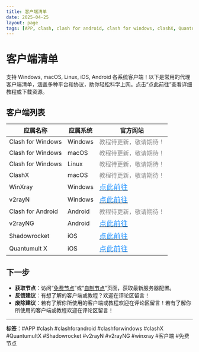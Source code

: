 ```yaml
---
title: 客户端清单
date: 2025-04-25
layout: page
tags: [APP, clash, clash for android, clash for windows, clashX, Quantumult X, Shadowrocket, v2rayN, v2rayNG, winxray, 客户端, 免费节点]
---
```


# 客户端清单 <i class="fas fa-mobile-alt"></i>

支持 Windows, macOS, Linux, iOS, Android 各系统客户端！以下是常用的代理客户端清单，涵盖多种平台和协议，助你轻松科学上网。点击“点此前往”查看详细教程或下载资源。

## <i class="fas fa-table"></i> 客户端列表

| 应属名称           | 应属系统    | 官方网站                                                                 |
|--------------------|------------|-------------------------------------------------------------------------|
| Clash for Windows  | Windows    | <span style="color: #888;">教程待更新，敬请期待！</span>              |
| Clash for Windows  | macOS      | <span style="color: #888;">教程待更新，敬请期待！</span>              |
| Clash for Windows  | Linux      | <span style="color: #888;">教程待更新，敬请期待！</span>              |
| ClashX             | macOS      | <span style="color: #888;">教程待更新，敬请期待！</span>              |
| WinXray            | Windows    | <a href="https://github.com/TheMRLL/WinXray/releases" target="_blank"><span style="color: #1e90ff; font-size: 1.2em;"><i class="fas fa-external-link-alt"></i> 点此前往</span></a> |
| v2rayN             | Windows    | <a href="https://github.com/2dust/v2rayN/releases" target="_blank"><span style="color: #1e90ff; font-size: 1.2em;"><i class="fas fa-external-link-alt"></i> 点此前往</span></a> |
| Clash for Android  | Android    | <span style="color: #888;">教程待更新，敬请期待！</span>              |
| v2rayNG            | Android    | <a href="https://github.com/2dust/v2rayNG/releases" target="_blank"><span style="color: #1e90ff; font-size: 1.2em;"><i class="fas fa-external-link-alt"></i> 点此前往</span></a> |
| Shadowrocket       | iOS        | <a href="https://apps.apple.com/us/app/shadowrocket/id932747118" target="_blank"><span style="color: #1e90ff; font-size: 1.2em;"><i class="fas fa-external-link-alt"></i> 点此前往</span></a> |
| Quantumult X       | iOS        | <a href="https://apps.apple.com/us/app/quantumult-x/id1443988620?l=zh" target="_blank"><span style="color: #1e90ff; font-size: 1.2em;"><i class="fas fa-external-link-alt"></i> 点此前往</span></a> |

## <i class="fas fa-lightbulb"></i> 下一步

- **获取节点**：访问“[免费节点](/free-nodes/)”或“[自制节点](/diy-nodes/)”页面，获取最新服务器配置。
- **反馈建议**：有想了解的客户端或教程？欢迎在评论区留言！
- **废除建议**：若有了解你所使用的客户端或教程欢迎在评论区留言！若有了解你所使用的客户端或教程欢迎在评论区留言！

---

**标签**：#APP #clash #clashforandroid #clashforwindows #clashX #QuantumultX #Shadowrocket #v2rayN #v2rayNG #winxray #客户端 #免费节点